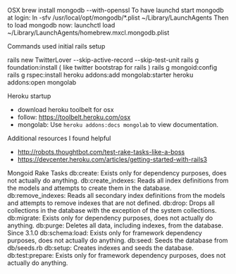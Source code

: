 OSX
 brew install mongodb --with-openssl
 To have launchd start mongodb at login:
    ln -sfv /usr/local/opt/mongodb/*.plist ~/Library/LaunchAgents
 Then to load mongodb now:
    launchctl load ~/Library/LaunchAgents/homebrew.mxcl.mongodb.plist

Commands used initial rails setup 

 rails new TwitterLover  --skip-active-record --skip-test-unit
 rails g foundation:install  ( like twitter bootstrap for rails )
 rails g mongoid:config
 rails g rspec:install
 heroku addons:add mongolab:starter
 heroku addons:open mongolab

Heroku startup

 - download heroku toolbelt for osx
 - follow:  https://toolbelt.heroku.com/osx
 - mongolab: Use `heroku addons:docs mongolab` to view documentation.

Additional resources I found helpful
  - http://robots.thoughtbot.com/test-rake-tasks-like-a-boss
  - https://devcenter.heroku.com/articles/getting-started-with-rails3

Mongoid Rake Tasks
  db:create: Exists only for dependency purposes, does not actually do anything.
  db:create_indexes: Reads all index definitions from the models and attempts to create them in the database.
  db:remove_indexes: Reads all secondary index definitions from the models and attempts to remove indexes that are not defined.
  db:drop: Drops all collections in the database with the exception of the system collections.
  db:migrate: Exists only for dependency purposes, does not actually do anything.
  db:purge: Deletes all data, including indexes, from the database. Since 3.1.0
  db:schema:load: Exists only for framework dependency purposes, does not actually do anything.
  db:seed: Seeds the database from db/seeds.rb
  db:setup: Creates indexes and seeds the database.
  db:test:prepare: Exists only for framework dependency purposes, does not actually do anything.
